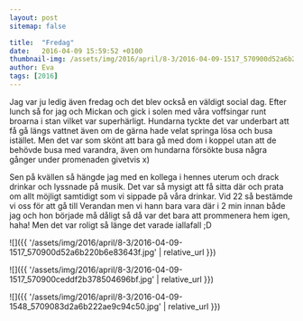 ```yaml
---
layout: post
sitemap: false

title:  "Fredag"
date:   2016-04-09 15:59:52 +0100
thumbnail-img: /assets/img/2016/april/8-3/2016-04-09-1517_570900d52a6b220b6e83643f.jpg
author: Eva
tags: [2016]
---
```





Jag var ju ledig även fredag och det blev också en väldigt social dag. Efter lunch så for jag och Mickan och gick i solen med våra voffsingar runt broarna i stan vilket var superhärligt. Hundarna tyckte det var underbart att få gå längs vattnet även om de gärna hade velat springa lösa och busa istället. Men det var som skönt att bara gå med dom i koppel utan att de behövde busa med varandra, även om hundarna försökte busa några gånger under promenaden givetvis x) 

Sen på kvällen så hängde jag med en kollega i hennes uterum och drack drinkar och lyssnade på musik. Det var så mysigt att få sitta där och prata om allt möjligt samtidigt som vi sippade på våra drinkar. Vid 22 så bestämde vi oss för att gå till Verandan men vi hann bara vara där i 2 min innan både jag och hon började må dåligt så då var det bara att prommenera hem igen, haha! Men det var roligt så länge det varade iallafall ;D

![]({{ '/assets/img/2016/april/8-3/2016-04-09-1517_570900d52a6b220b6e83643f.jpg'  | relative_url }})

![]({{ '/assets/img/2016/april/8-3/2016-04-09-1517_570900ceddf2b378504696bf.jpg'  | relative_url }})

![]({{ '/assets/img/2016/april/8-3/2016-04-09-1548_5709083d2a6b222ae9c94c50.jpg'  | relative_url }})

